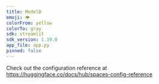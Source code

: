 ```yaml
---
title: ModelD
emoji: 👁
colorFrom: yellow
colorTo: gray
sdk: streamlit
sdk_version: 1.19.0
app_file: app.py
pinned: false
---
```


Check out the configuration reference at https://huggingface.co/docs/hub/spaces-config-reference
